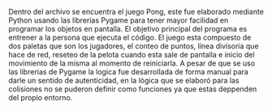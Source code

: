 Dentro del archivo se encuentra el juego Pong, este fue elaborado mediante Python usando las librerias Pygame para tener mayor facilidad en programar los objetos en pantalla.
El objetivo principal del programa es entrener a la persona que ejecuta el código.
El juego esta compuesto de dos paletas que son los jugadores, el conteo de puntos, línea divisoria que hace de red, reseteo de la pelota cuando esta sale de pantalla e inicio del movimiento de la misma al momento de reiniciarla.
A pesar de que se uso las librerias de Pygame la logica fue desarrollada de forma manual para darle un sentido de autenticidad, en la lógica que se elaboró para las colisiones no se puderon definir como funciones ya que estas deppenden del propio entorno.
